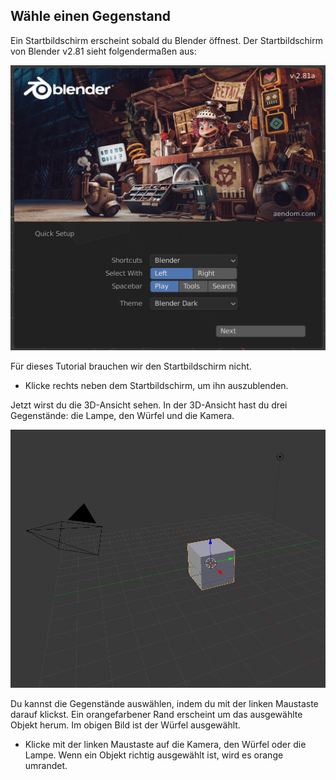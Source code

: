 ## Wähle einen Gegenstand

Ein Startbildschirm erscheint sobald du Blender öffnest. Der Startbildschirm von Blender v2.81 sieht folgendermaßen aus:

![Startbildschirm](images/splash-screen.png)

Für dieses Tutorial brauchen wir den Startbildschirm nicht.

+ Klicke rechts neben dem Startbildschirm, um ihn auszublenden.

Jetzt wirst du die 3D-Ansicht sehen. In der 3D-Ansicht hast du drei Gegenstände: die Lampe, den Würfel und die Kamera.

![3D Ansicht](images/3d-view.png)

Du kannst die Gegenstände auswählen, indem du mit der linken Maustaste darauf klickst. Ein orangefarbener Rand erscheint um das ausgewählte Objekt herum. Im obigen Bild ist der Würfel ausgewählt.

+ Klicke mit der linken Maustaste auf die Kamera, den Würfel oder die Lampe. Wenn ein Objekt richtig ausgewählt ist, wird es orange umrandet.